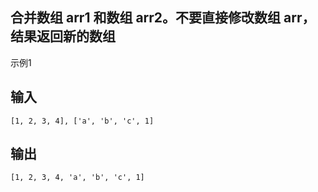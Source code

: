 ## 合并数组 arr1 和数组 arr2。不要直接修改数组 arr，结果返回新的数组

示例1

## 输入

```
[1, 2, 3, 4], ['a', 'b', 'c', 1]
```

## 输出

```
[1, 2, 3, 4, 'a', 'b', 'c', 1]
```



